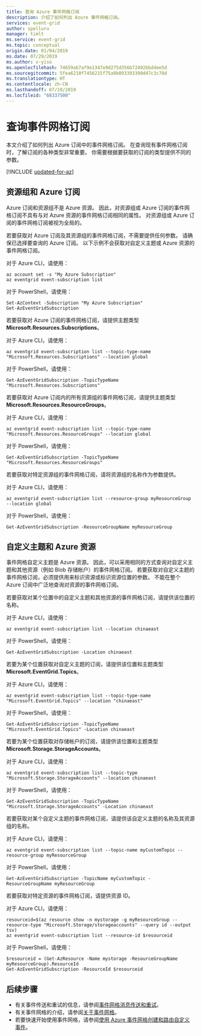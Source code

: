```yaml
---
title: 查询 Azure 事件网格订阅
description: 介绍了如何列出 Azure 事件网格订阅。
services: event-grid
author: spelluru
manager: timlt
ms.service: event-grid
ms.topic: conceptual
origin.date: 01/04/2019
ms.date: 07/29/2019
ms.author: v-yiso
ms.openlocfilehash: 74659ab7af9e1347e9d275d356b72492bbddee5d
ms.sourcegitcommit: 5fea6210f7456215f75a9b093393390d47c3c78d
ms.translationtype: HT
ms.contentlocale: zh-CN
ms.lasthandoff: 07/19/2019
ms.locfileid: "68337500"
---
```

# <a name="query-event-grid-subscriptions"></a>查询事件网格订阅 

本文介绍了如何列出 Azure 订阅中的事件网格订阅。 在查询现有事件网格订阅时，了解订阅的各种类型非常重要。 你需要根据要获取的订阅的类型提供不同的参数。

[!INCLUDE [updated-for-az](../../includes/updated-for-az.md)]

## <a name="resource-groups-and-azure-subscriptions"></a>资源组和 Azure 订阅

Azure 订阅和资源组不是 Azure 资源。 因此，对资源组或 Azure 订阅的事件网格订阅不具有与对 Azure 资源的事件网格订阅相同的属性。 对资源组或 Azure 订阅的事件网格订阅被视为全局的。

若要获取对 Azure 订阅及其资源组的事件网格订阅，不需要提供任何参数。 请确保已选择要查询的 Azure 订阅。 以下示例不会获取对自定义主题或 Azure 资源的事件网格订阅。

对于 Azure CLI，请使用：

```azurecli
az account set -s "My Azure Subscription"
az eventgrid event-subscription list
```

对于 PowerShell，请使用：

```azurepowershell
Set-AzContext -Subscription "My Azure Subscription"
Get-AzEventGridSubscription
```

若要获取对 Azure 订阅的事件网格订阅，请提供主题类型 **Microsoft.Resources.Subscriptions**。

对于 Azure CLI，请使用：

```azurecli
az eventgrid event-subscription list --topic-type-name "Microsoft.Resources.Subscriptions" --location global
```

对于 PowerShell，请使用：

```azurepowershell
Get-AzEventGridSubscription -TopicTypeName "Microsoft.Resources.Subscriptions"
```

若要获取对 Azure 订阅内的所有资源组的事件网格订阅，请提供主题类型 **Microsoft.Resources.ResourceGroups**。

对于 Azure CLI，请使用：

```azurecli
az eventgrid event-subscription list --topic-type-name "Microsoft.Resources.ResourceGroups" --location global
```

对于 PowerShell，请使用：

```azurepowershell
Get-AzEventGridSubscription -TopicTypeName "Microsoft.Resources.ResourceGroups"
```

若要获取对特定资源组的事件网格订阅，请将资源组的名称作为参数提供。

对于 Azure CLI，请使用：

```azurecli
az eventgrid event-subscription list --resource-group myResourceGroup --location global
```

对于 PowerShell，请使用：

```azurepowershell
Get-AzEventGridSubscription -ResourceGroupName myResourceGroup
```

## <a name="custom-topics-and-azure-resources"></a>自定义主题和 Azure 资源

事件网格自定义主题是 Azure 资源。 因此，可以采用相同的方式查询对自定义主题和其他资源（例如 Blob 存储帐户）的事件网格订阅。 若要获取对自定义主题的事件网格订阅，必须提供用来标识资源或标识资源位置的参数。 不能在整个 Azure 订阅中广泛地查询对资源的事件网格订阅。

若要获取对某个位置中的自定义主题和其他资源的事件网格订阅，请提供该位置的名称。

对于 Azure CLI，请使用：

```azurecli
az eventgrid event-subscription list --location chinaeast
```

对于 PowerShell，请使用：

```azurepowershell
Get-AzEventGridSubscription -Location chinaeast
```

若要为某个位置获取对自定义主题的订阅，请提供该位置和主题类型 **Microsoft.EventGrid.Topics**。

对于 Azure CLI，请使用：

```azurecli
az eventgrid event-subscription list --topic-type-name "Microsoft.EventGrid.Topics" --location "chinaeast"
```

对于 PowerShell，请使用：

```azurepowershell
Get-AzEventGridSubscription -TopicTypeName "Microsoft.EventGrid.Topics" -Location chinaeast
```

若要为某个位置获取对存储帐户的订阅，请提供该位置和主题类型 **Microsoft.Storage.StorageAccounts**。

对于 Azure CLI，请使用：

```azurecli
az eventgrid event-subscription list --topic-type "Microsoft.Storage.StorageAccounts" --location chinaeast
```

对于 PowerShell，请使用：

```azurepowershell
Get-AzEventGridSubscription -TopicTypeName "Microsoft.Storage.StorageAccounts" -Location chinaeast
```

若要获取对某个自定义主题的事件网格订阅，请提供该自定义主题的名称及其资源组的名称。

对于 Azure CLI，请使用：

```azurecli
az eventgrid event-subscription list --topic-name myCustomTopic --resource-group myResourceGroup
```

对于 PowerShell，请使用：

```azurepowershell
Get-AzEventGridSubscription -TopicName myCustomTopic -ResourceGroupName myResourceGroup
```

若要获取对特定资源的事件网格订阅，请提供资源 ID。

对于 Azure CLI，请使用：

```azurecli
resourceid=$(az resource show -n mystorage -g myResourceGroup --resource-type "Microsoft.Storage/storageaccounts" --query id --output tsv)
az eventgrid event-subscription list --resource-id $resourceid
```

对于 PowerShell，请使用：

```azurepowershell
$resourceid = (Get-AzResource -Name mystorage -ResourceGroupName myResourceGroup).ResourceId
Get-AzEventGridSubscription -ResourceId $resourceid
```

## <a name="next-steps"></a>后续步骤

* 有关事件传送和重试的信息，请参阅[事件网格消息传送和重试](delivery-and-retry.md)。
* 有关事件网格的介绍，请参阅[关于事件网格](overview.md)。
* 若要快速开始使用事件网格，请参阅[使用 Azure 事件网格创建和路由自定义事件](custom-event-quickstart.md)。

